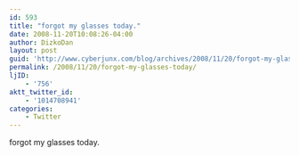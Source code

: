 ```yaml
---
id: 593
title: "forgot my glasses today."
date: 2008-11-20T10:08:26-04:00
author: DizkoDan
layout: post
guid: 'http://www.cyberjunx.com/blog/archives/2008/11/20/forgot-my-glasses-today/'
permalink: /2008/11/20/forgot-my-glasses-today/
ljID:
    - '756'
aktt_twitter_id:
    - '1014708941'
categories:
    - Twitter
---
```


forgot my glasses today.